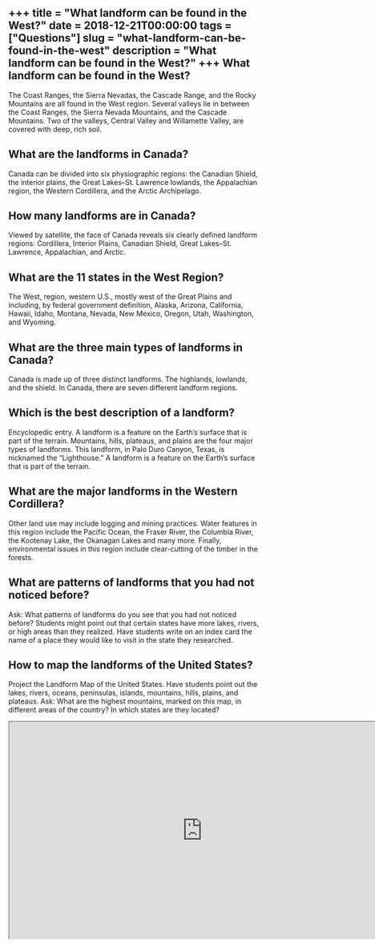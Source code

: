 +++
title = "What landform can be found in the West?"
date = 2018-12-21T00:00:00
tags = ["Questions"]
slug = "what-landform-can-be-found-in-the-west"
description = "What landform can be found in the West?"
+++
What landform can be found in the West?
---------------------------------------

The Coast Ranges, the Sierra Nevadas, the Cascade Range, and the Rocky Mountains are all found in the West region. Several valleys lie in between the Coast Ranges, the Sierra Nevada Mountains, and the Cascade Mountains. Two of the valleys, Central Valley and Willamette Valley, are covered with deep, rich soil.

What are the landforms in Canada?
---------------------------------

Canada can be divided into six physiographic regions: the Canadian Shield, the interior plains, the Great Lakes–St. Lawrence lowlands, the Appalachian region, the Western Cordillera, and the Arctic Archipelago.

How many landforms are in Canada?
---------------------------------

Viewed by satellite, the face of Canada reveals six clearly defined landform regions: Cordillera, Interior Plains, Canadian Shield, Great Lakes–St. Lawrence, Appalachian, and Arctic.

What are the 11 states in the West Region?
------------------------------------------

The West, region, western U.S., mostly west of the Great Plains and including, by federal government definition, Alaska, Arizona, California, Hawaii, Idaho, Montana, Nevada, New Mexico, Oregon, Utah, Washington, and Wyoming.

What are the three main types of landforms in Canada?
-----------------------------------------------------

Canada is made up of three distinct landforms. The highlands, lowlands, and the shield. In Canada, there are seven different landform regions.

Which is the best description of a landform?
--------------------------------------------

Encyclopedic entry. A landform is a feature on the Earth’s surface that is part of the terrain. Mountains, hills, plateaus, and plains are the four major types of landforms. This landform, in Palo Duro Canyon, Texas, is nicknamed the “Lighthouse.” A landform is a feature on the Earth’s surface that is part of the terrain.

What are the major landforms in the Western Cordillera?
-------------------------------------------------------

Other land use may include logging and mining practices. Water features in this region include the Pacific Ocean, the Fraser River, the Columbia River, the Kootenay Lake, the Okanagan Lakes and many more. Finally, environmental issues in this region include clear-cutting of the timber in the forests.

What are patterns of landforms that you had not noticed before?
---------------------------------------------------------------

Ask: What patterns of landforms do you see that you had not noticed before? Students might point out that certain states have more lakes, rivers, or high areas than they realized. Have students write on an index card the name of a place they would like to visit in the state they researched.

How to map the landforms of the United States?
----------------------------------------------

Project the Landform Map of the United States. Have students point out the lakes, rivers, oceans, peninsulas, islands, mountains, hills, plains, and plateaus. Ask: What are the highest mountains, marked on this map, in different areas of the country? In which states are they located?

<iframe allow="accelerometer; autoplay; clipboard-write; encrypted-media; gyroscope; picture-in-picture" allowfullscreen="" class="__youtube_prefs__  epyt-is-override  no-lazyload" data-no-lazy="1" data-origheight="433" data-origwidth="770" data-skipgform_ajax_framebjll="" height="433" id="_ytid_92951" loading="lazy" src="https://www.youtube.com/embed/5LIvN8wmpH4?enablejsapi=1&autoplay=0&cc_load_policy=0&cc_lang_pref=&iv_load_policy=1&loop=0&modestbranding=0&rel=1&fs=1&playsinline=0&autohide=2&theme=dark&color=red&controls=1&" title="YouTube player" width="770"></iframe>